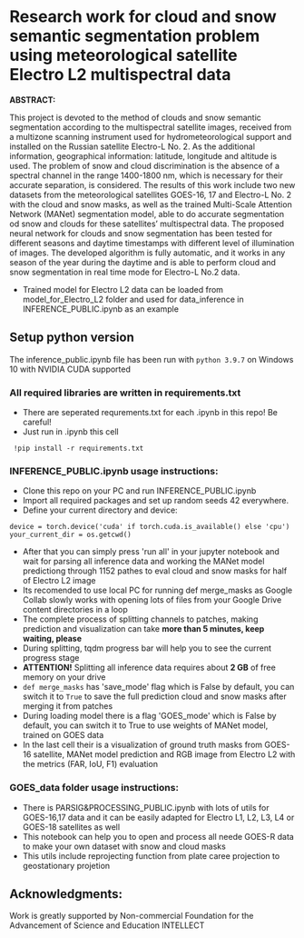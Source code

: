 # Research work for cloud and snow semantic segmentation problem using meteorological satellite Electro L2 multispectral data #

**ABSTRACT:**

This project is devoted to the method of clouds and snow semantic segmentation according to the multispectral satellite images, received from a multizone scanning instrument used for hydrometeorological support and installed on the Russian satellite Electro-L No. 2. As the additional information, geographical information: latitude, longitude and altitude is used. The problem of snow and cloud discrimination is the absence of a spectral channel in the range 1400-1800 nm, which is necessary for their accurate separation, is considered. The results of this work include two new datasets from the meteorological satellites GOES-16, 17 and Electro-L No. 2 with the cloud and snow masks, as well as the trained Multi-Scale Attention Network (MANet) segmentation model, able to do accurate segmentation od snow and clouds for these satellites’ multispectral data. The proposed  neural network for clouds and snow segmentation has been tested for different seasons and daytime timestamps with different level of illumination of images. The developed algorithm is fully automatic, and it works in any season of the year during the daytime and is able to perform cloud and snow segmentation in real time mode for Electro-L No.2 data.

- Trained model for Electro L2 data can be loaded from model_for_Electro_L2 folder and used for data_inference in INFERENCE_PUBLIC.ipynb as an example

## Setup python version
The inference_public.ipynb file has been run with `python 3.9.7` on Windows 10 with NVIDIA CUDA supported 

### All required libraries are written in requirements.txt
- There are seperated requrements.txt for each .ipynb in this repo! Be careful!
- Just run in .ipynb this cell
```
 !pip install -r requirements.txt
```
### INFERENCE_PUBLIC.ipynb usage instructions:

- Clone this repo on your PC and run INFERENCE_PUBLIC.ipynb
- Import all required packages and set up random seeds 42 everywhere.
- Define your current directory and device: 
```
device = torch.device('cuda' if torch.cuda.is_available() else 'cpu')
your_current_dir = os.getcwd()
```
- After that you can simply press 'run all' in your jupyter notebook and wait for parsing all inference data and working the MANet model predictiong through 1152 pathes to eval cloud and snow masks for half of Electro L2 image
- Its recomended to use local PC for running def merge_masks as Google Collab slowly works with opening lots of files from your Google Drive content directories in a loop
- The complete process of splitting channels to patches, making prediction and visualization can take **more than 5 minutes, keep waiting, please**
- During splitting, tqdm progress bar will help you to see the current progress stage 
- **ATTENTION!** Splitting all inference data requires about **2 GB** of free memory on your drive
- `def merge_masks` has 'save_mode' flag which is False by default, you can switch it to `True` to save the full prediction cloud and snow masks after merging it from patches
- During loading model there is a flag 'GOES_mode' which is False by default, you can switch it to True to use weights of MANet model, trained on GOES data
- In the last cell their is a visualization of ground truth masks from GOES-16 satellite, MANet model prediction and RGB image from Electro L2 with the metrics (FAR, IoU, F1) evaluation

### GOES_data folder usage instructions:

- There is PARSIG&PROCESSING_PUBLIC.ipynb with lots of utils for GOES-16,17 data and it can be easily adapted for Electro L1, L2, L3, L4 or GOES-18 satellites as well
- This notebook can help you to open and process all neede GOES-R data to make your own dataset with snow and cloud masks
- This utils include reprojecting function from plate caree projection to geostationary projetion

## Acknowledgments:

Work is greatly supported by Non-commercial Foundation for the Advancement of Science and Education INTELLECT


